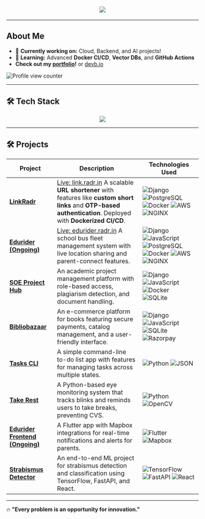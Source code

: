 <h1 align="center">
  <img src="https://readme-typing-svg.herokuapp.com?font=Fira+Code&size=22&pause=1000&color=FF5733&center=true&vCenter=true&width=500&lines=Hi,+I'm+Aswin+👋;Backend+%7C+Cloud+%7C+ML;Exploring+life+at+full+throttle!">
</h1>

---

## **About Me**
- 🔭 **Currently working on:** Cloud, Backend, and AI projects!  
- 🌱 **Learning:** Advanced **Docker CI/CD**, **Vector DBs**, and **GitHub Actions**  
- <b>Check out my [portfolio](https://aswin.radr.in)!</b> or [devb.io](https://devb.io/aswinpradeepc) <br>

![Profile view counter](https://komarev.com/ghpvc/?username=aswinpradeepc)

---

## 🛠 **Tech Stack**
<p align="center">
  <img src="https://skillicons.dev/icons?i=python,django,fastapi,postgres,docker,aws,nginx,react,flutter,git,github,linux" />
</p>

---


## 🛠️ Projects  

| **Project**                                                                 | **Description**                                                                                          | **Technologies Used**                                                                                                            |
|-----------------------------------------------------------------------------|----------------------------------------------------------------------------------------------------------|----------------------------------------------------------------------------------------------------------------------------------|
| [**LinkRadr**](https://github.com/aswinpradeepc/linkradr) |[Live: link.radr.in](https://link.radr.in) A scalable **URL shortener** with features like **custom short links** and **OTP-based authentication**. Deployed with **Dockerized CI/CD**. | ![Django](https://img.shields.io/badge/-Django-092E20?style=flat&logo=django&logoColor=white) ![PostgreSQL](https://img.shields.io/badge/-PostgreSQL-4169E1?style=flat&logo=postgresql&logoColor=white) ![Docker](https://img.shields.io/badge/-Docker-2496ED?style=flat&logo=docker&logoColor=white) ![AWS](https://img.shields.io/badge/-AWS-232F3E?style=flat&logo=amazonaws&logoColor=white) ![NGINX](https://img.shields.io/badge/-NGINX-009639?style=flat&logo=nginx&logoColor=white) |
| [**Edurider (Ongoing)**](https://github.com/aswinpradeepc/edurider_backend) |[Live: edurider.radr.in](https://edurider.radr.in/api/student) A school bus fleet management system with live location sharing and parent-connect features.             | ![Django](https://img.shields.io/badge/-Django-092E20?style=flat&logo=django&logoColor=white) ![JavaScript](https://img.shields.io/badge/-JavaScript-F7DF1E?style=flat&logo=javascript&logoColor=black) ![PostgreSQL](https://img.shields.io/badge/-PostgreSQL-4169E1?style=flat&logo=postgresql&logoColor=white) ![Docker](https://img.shields.io/badge/-Docker-2496ED?style=flat&logo=docker&logoColor=white) ![AWS](https://img.shields.io/badge/-AWS-232F3E?style=flat&logo=amazonaws&logoColor=white) ![NGINX](https://img.shields.io/badge/-NGINX-009639?style=flat&logo=nginx&logoColor=white) |
| [**SOE Project Hub**](https://github.com/aswinpradeepc/soe-project-hub)     | An academic project management platform with role-based access, plagiarism detection, and document handling. | ![Django](https://img.shields.io/badge/-Django-092E20?style=flat&logo=django&logoColor=white) ![JavaScript](https://img.shields.io/badge/-JavaScript-F7DF1E?style=flat&logo=javascript&logoColor=black) ![Docker](https://img.shields.io/badge/-Docker-2496ED?style=flat&logo=docker&logoColor=white) ![SQLite](https://img.shields.io/badge/-SQLite-003B57?style=flat&logo=sqlite&logoColor=white) |
| [**Bibliobazaar**](https://github.com/aswinpradeepc/bibliobazaar)           | An e-commerce platform for books featuring secure payments, catalog management, and a user-friendly interface. | ![Django](https://img.shields.io/badge/-Django-092E20?style=flat&logo=django&logoColor=white) ![JavaScript](https://img.shields.io/badge/-JavaScript-F7DF1E?style=flat&logo=javascript&logoColor=black) ![SQLite](https://img.shields.io/badge/-SQLite-003B57?style=flat&logo=sqlite&logoColor=white) ![Razorpay](https://img.shields.io/badge/-Razorpay-02042B?style=flat&logo=razorpay&logoColor=white) |
| [**Tasks CLI**](https://github.com/aswinpradeepc/tasks-cli)                 | A simple command-line to-do list app with features for managing tasks across multiple states.            | ![Python](https://img.shields.io/badge/-Python-3776AB?style=flat&logo=python&logoColor=white) ![JSON](https://img.shields.io/badge/-JSON-000000?style=flat&logo=json&logoColor=white) |
| [**Take Rest**](https://github.com/aswinpradeepc/take-rest)                 | A Python-based eye monitoring system that tracks blinks and reminds users to take breaks, preventing CVS. | ![Python](https://img.shields.io/badge/-Python-3776AB?style=flat&logo=python&logoColor=white) ![OpenCV](https://img.shields.io/badge/-OpenCV-5C3EE8?style=flat&logo=opencv&logoColor=white) |
| [**Edurider Frontend (Ongoing)**](https://github.com/aswinpradeepc/edurider) | A Flutter app with Mapbox integrations for real-time notifications and alerts for parents.               | ![Flutter](https://img.shields.io/badge/-Flutter-02569B?style=flat&logo=flutter&logoColor=white) ![Mapbox](https://img.shields.io/badge/-Mapbox-000000?style=flat&logo=mapbox&logoColor=white) |
| [**Strabismus Detector**](https://github.com/aswinpradeepc/strabismus-detector) | An end-to-end ML project for strabismus detection and classification using TensorFlow, FastAPI, and React. | ![TensorFlow](https://img.shields.io/badge/-TensorFlow-FF6F00?style=flat&logo=tensorflow&logoColor=white) ![FastAPI](https://img.shields.io/badge/-FastAPI-009688?style=flat&logo=fastapi&logoColor=white) ![React](https://img.shields.io/badge/-React-61DAFB?style=flat&logo=react&logoColor=white) |

---

🔥 **"Every problem is an opportunity for innovation."**  
